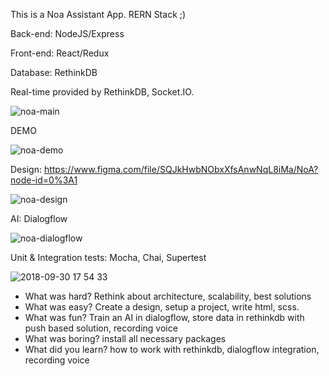 This is a Noa Assistant App.
RERN  Stack ;)

Back-end: NodeJS/Express

Front-end: React/Redux

Database: RethinkDB

Real-time provided by RethinkDB, Socket.IO.

![noa-main](https://user-images.githubusercontent.com/36730580/46247721-45e6df00-c431-11e8-861d-e6aa50dccff4.png)

DEMO

![noa-demo](https://thumbs.gfycat.com/FearfulEmbarrassedDachshund-size_restricted.gif)


Design: https://www.figma.com/file/SQJkHwbNObxXfsAnwNqL8iMa/NoA?node-id=0%3A1

![noa-design](https://user-images.githubusercontent.com/36730580/46247720-45e6df00-c431-11e8-8aab-60a753632693.png)

AI: Dialogflow 

![noa-dialogflow](https://user-images.githubusercontent.com/36730580/46247727-5e56f980-c431-11e8-942d-f09b11593c38.png)

Unit & Integration tests: Mocha, Chai, Supertest

![2018-09-30 17 54 33](https://user-images.githubusercontent.com/36730580/46257423-420f9700-c4db-11e8-9981-cb028903c2f0.png)


- What was hard?
Rethink about architecture, scalability, best solutions
- What was easy?
Create a design, setup a project, write html, scss.
- What was fun?
Train an AI in dialogflow, store data in rethinkdb with push based solution, recording voice
- What was boring?
install all necessary packages
- What did you learn?
how to work with rethinkdb, dialogflow integration, recording voice
